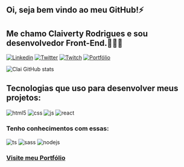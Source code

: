 ## Oi, seja bem vindo ao meu GitHub!⚡
## Me chamo Claiverty Rodrigues e sou desenvolvedor Front-End.🧑🏾‍💻

[![Linkedin](https://img.shields.io/badge/LinkedIn-0077B5?style=for-the-badge&logo=linkedin&logoColor=white)](https://www.linkedin.com/in/clai7/)
[![Twitter](https://img.shields.io/badge/Twitter-1DA1F2?style=for-the-badge&logo=twitter&logoColor=white)](https://youtube.com/c/sujeitoprogramador)
[![Twitch](https://img.shields.io/badge/Twitch-9146FF?style=for-the-badge&logo=twitch&logoColor=white)](https://www.twitch.tv/claitv7)
[![Portfólio](https://img.shields.io/badge/website-000000?style=for-the-badge&logo=About.me&logoColor=white)](https://clai7dev.netlify.app/)

![Clai GitHub stats](https://github-readme-stats.vercel.app/api?username=clai7&show_icons=true&theme=midnight-purple)

## Tecnologias que uso para desenvolver meus projetos:

<div style="display: inline_block">
  <img align="center" alt="html5" src="https://img.shields.io/badge/HTML5-E34F26?style=for-the-badge&logo=html5&logoColor=white" />
  <img align="center" alt="css" src="https://img.shields.io/badge/CSS3-1572B6?style=for-the-badge&logo=css3&logoColor=white" />
  <img align="center" alt="js" src="https://img.shields.io/badge/JavaScript-F7DF1E?style=for-the-badge&logo=javascript&logoColor=black" />
  <img align="center" alt="react" src="https://img.shields.io/badge/React-20232A?style=for-the-badge&logo=react&logoColor=61DAFB" />
</div>

### Tenho conhecimentos com essas:

<div style="display: inline_block">
  <img align="center" alt="ts" src="https://img.shields.io/badge/TypeScript-007ACC?style=for-the-badge&logo=typescript&logoColor=white" />
  <img align="center" alt="sass" src="https://img.shields.io/badge/Sass-CC6699?style=for-the-badge&logo=sass&logoColor=white" />
  <img align="center" alt="nodejs" src="https://img.shields.io/badge/Node.js-43853D?style=for-the-badge&logo=node.js&logoColor=white" />
</div>

### [Visite meu Portfólio](https://clai7dev.netlify.app/)

